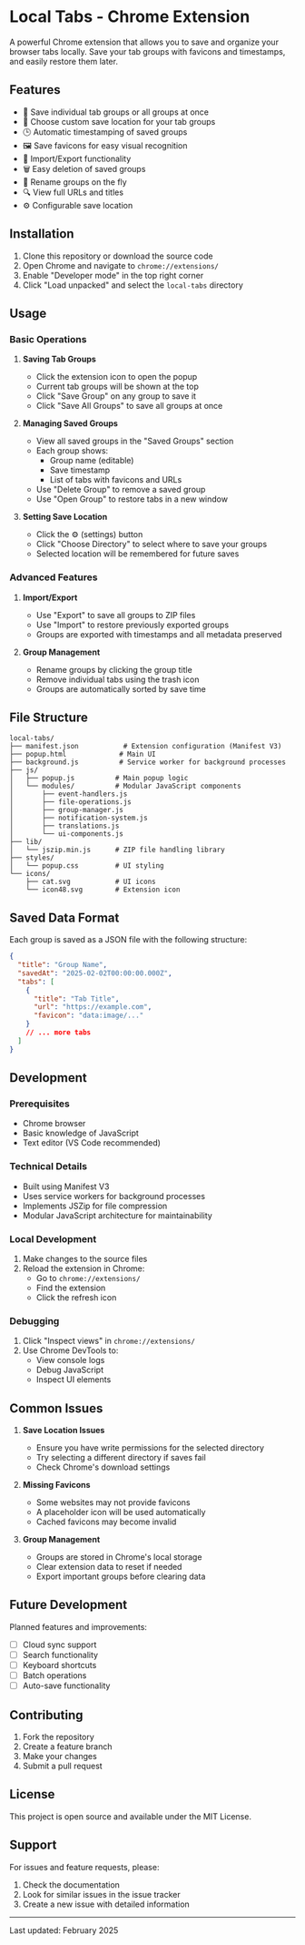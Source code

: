 # Local Tabs - Chrome Extension

A powerful Chrome extension that allows you to save and organize your browser tabs locally. Save your tab groups with favicons and timestamps, and easily restore them later.

## Features

- 🎯 Save individual tab groups or all groups at once
- 📂 Choose custom save location for your tab groups
- 🕒 Automatic timestamping of saved groups
- 🖼️ Save favicons for easy visual recognition
- 🔄 Import/Export functionality
- 🗑️ Easy deletion of saved groups
- 📝 Rename groups on the fly
- 🔍 View full URLs and titles
- ⚙️ Configurable save location

## Installation

1. Clone this repository or download the source code
2. Open Chrome and navigate to `chrome://extensions/`
3. Enable "Developer mode" in the top right corner
4. Click "Load unpacked" and select the `local-tabs` directory

## Usage

### Basic Operations

1. **Saving Tab Groups**
   - Click the extension icon to open the popup
   - Current tab groups will be shown at the top
   - Click "Save Group" on any group to save it
   - Click "Save All Groups" to save all groups at once

2. **Managing Saved Groups**
   - View all saved groups in the "Saved Groups" section
   - Each group shows:
     - Group name (editable)
     - Save timestamp
     - List of tabs with favicons and URLs
   - Use "Delete Group" to remove a saved group
   - Use "Open Group" to restore tabs in a new window

3. **Setting Save Location**
   - Click the ⚙️ (settings) button
   - Click "Choose Directory" to select where to save your groups
   - Selected location will be remembered for future saves

### Advanced Features

1. **Import/Export**
   - Use "Export" to save all groups to ZIP files
   - Use "Import" to restore previously exported groups
   - Groups are exported with timestamps and all metadata preserved

2. **Group Management**
   - Rename groups by clicking the group title
   - Remove individual tabs using the trash icon
   - Groups are automatically sorted by save time

## File Structure

```
local-tabs/
├── manifest.json           # Extension configuration (Manifest V3)
├── popup.html             # Main UI
├── background.js          # Service worker for background processes
├── js/
│   ├── popup.js          # Main popup logic
│   └── modules/          # Modular JavaScript components
│       ├── event-handlers.js
│       ├── file-operations.js
│       ├── group-manager.js
│       ├── notification-system.js
│       ├── translations.js
│       └── ui-components.js
├── lib/
│   └── jszip.min.js      # ZIP file handling library
├── styles/
│   └── popup.css         # UI styling
└── icons/
    ├── cat.svg           # UI icons
    └── icon48.svg        # Extension icon
```

## Saved Data Format

Each group is saved as a JSON file with the following structure:

```json
{
  "title": "Group Name",
  "savedAt": "2025-02-02T00:00:00.000Z",
  "tabs": [
    {
      "title": "Tab Title",
      "url": "https://example.com",
      "favicon": "data:image/..."
    }
    // ... more tabs
  ]
}
```

## Development

### Prerequisites

- Chrome browser
- Basic knowledge of JavaScript
- Text editor (VS Code recommended)

### Technical Details

- Built using Manifest V3
- Uses service workers for background processes
- Implements JSZip for file compression
- Modular JavaScript architecture for maintainability

### Local Development

1. Make changes to the source files
2. Reload the extension in Chrome:
   - Go to `chrome://extensions/`
   - Find the extension
   - Click the refresh icon

### Debugging

1. Click "Inspect views" in `chrome://extensions/`
2. Use Chrome DevTools to:
   - View console logs
   - Debug JavaScript
   - Inspect UI elements

## Common Issues

1. **Save Location Issues**
   - Ensure you have write permissions for the selected directory
   - Try selecting a different directory if saves fail
   - Check Chrome's download settings

2. **Missing Favicons**
   - Some websites may not provide favicons
   - A placeholder icon will be used automatically
   - Cached favicons may become invalid

3. **Group Management**
   - Groups are stored in Chrome's local storage
   - Clear extension data to reset if needed
   - Export important groups before clearing data

## Future Development

Planned features and improvements:

- [ ] Cloud sync support
- [ ] Search functionality
- [ ] Keyboard shortcuts
- [ ] Batch operations
- [ ] Auto-save functionality

## Contributing

1. Fork the repository
2. Create a feature branch
3. Make your changes
4. Submit a pull request

## License

This project is open source and available under the MIT License.

## Support

For issues and feature requests, please:
1. Check the documentation
2. Look for similar issues in the issue tracker
3. Create a new issue with detailed information

---

Last updated: February 2025
